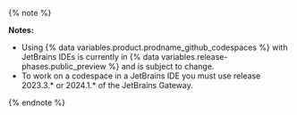 {% note %}

**Notes:**

* Using {% data variables.product.prodname_github_codespaces %} with JetBrains IDEs is currently in {% data variables.release-phases.public_preview %} and is subject to change.
* To work on a codespace in a JetBrains IDE you must use <!-- expires 2024-11-30 -->release 2023.3.\* or 2024.1.\*<!-- end expires 2024-11-30 --><!-- See https://github.com/github/docs-content/issues/15070#issuecomment-2202422516 --> of the JetBrains Gateway.

{% endnote %}

